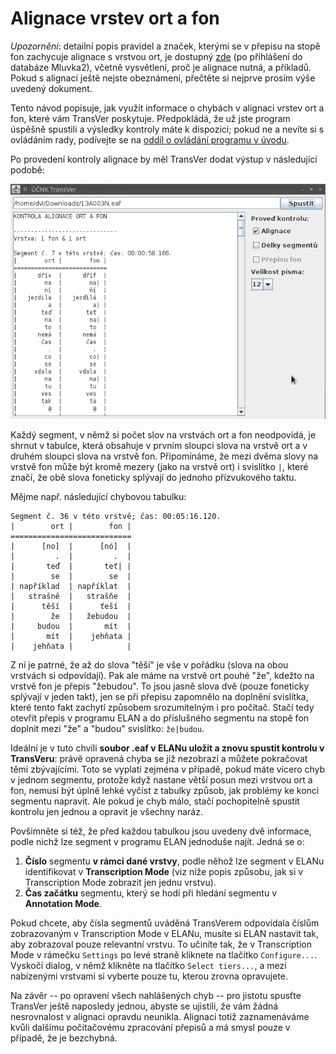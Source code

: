 # Alignace vrstev ort a fon

*Upozornění*: detailní popis pravidel a značek, kterými se v přepisu na stopě
fon zachycuje alignace s vrstvou ort, je dostupný
[zde](https://trnka.korpus.cz/mluvka2/wiki/doku.php?id=alignace) (po přihlášení
do databáze Mluvka2), včetně vysvětlení, proč je alignace nutná, a
příkladů. Pokud s alignací ještě nejste obeznámeni, přečtěte si nejprve prosím
výše uvedený dokument.

Tento návod popisuje, jak využít informace o chybách v alignaci vrstev ort a
fon, které vám TransVer poskytuje. Předpokládá, že už jste program úspěšně
spustili a výsledky kontroly máte k dispozici; pokud ne a nevíte si s ovládáním
rady, podívejte se na [oddíl o ovládání programu v úvodu](./intro.md#ovladani).

Po provedení kontroly alignace by měl TransVer dodat výstup v následující
podobě:

![Alignace -- obrázek](./alignace.png "TransVer -- kontrola alignace")

Každý segment, v němž si počet slov na vrstvách ort a fon neodpovídá, je
shrnut v tabulce, která obsahuje v prvním sloupci slova na vrstvě ort a v
druhém sloupci slova na vrstvě fon. Připomínáme, že mezi dvěma slovy na vrstvě
fon může být kromě mezery (jako na vrstvě ort) i svislítko `|`, které značí, že
obě slova foneticky splývají do jednoho přízvukového taktu.

Mějme např. následující chybovou tabulku:

    Segment č. 36 v této vrstvě; čas: 00:05:16.120.
    |        ort |        fon |
    ===========================
    |      [no]  |      [nó]  |
    |         .  |         .  |
    |       teď  |       teť| |
    |        se  |        se  |
    | například  | napříklat  |
    |   strašně  |   strašňe  |
    |      těší  |      ťeší  |
    |        že  |   žebudou  |
    |     budou  |       mít  |
    |       mít  |    jehňata |
    |    jehňata |            |

Z ní je patrné, že až do slova "těší" je vše v pořádku (slova na obou vrstvách
si odpovídají). Pak ale máme na vrstvě ort pouhé "že", kdežto na vrstvě fon je
přepis "žebudou". To jsou jasně slova dvě (pouze foneticky splývají v jeden
takt), jen se při přepisu zapomnělo na doplnění svislítka, které tento fakt
zachytí způsobem srozumitelným i pro počítač. Stačí tedy otevřít přepis v
programu ELAN a do příslušného segmentu na stopě fon doplnit mezi "že" a
"budou" svislítko: `že|budou`.

Ideální je v tuto chvíli **soubor .eaf v ELANu uložit a znovu spustit kontrolu
v TransVeru**: právě opravená chyba se již nezobrazí a můžete pokračovat těmi
zbývajícími. Toto se vyplatí zejména v případě, pokud máte vícero chyb v jednom
segmentu, protože když nastane větší posun mezi vrstvou ort a fon, nemusí být
úplně lehké vyčíst z tabulky způsob, jak problémy ke konci segmentu
napravit. Ale pokud je chyb málo, stačí pochopitelně spustit kontrolu jen
jednou a opravit je všechny naráz.

Povšimněte si též, že před každou tabulkou jsou uvedeny dvě informace, podle
nichž lze segment v programu ELAN jednoduše najít. Jedná se o:

1. **Číslo** segmentu **v rámci dané vrstvy**, podle něhož lze segment v ELANu
   identifikovat v **Transcription Mode** (viz níže popis způsobu, jak si v
   Transcription Mode zobrazit jen jednu vrstvu).
2. **Čas začátku** segmentu, který se hodí při hledání segmentu v **Annotation
   Mode**.

Pokud chcete, aby čísla segmentů uváděná TransVerem odpovídala číslům
zobrazovaným v Transcription Mode v ELANu, musíte si ELAN nastavit tak, aby
zobrazoval pouze relevantní vrstvu. To učiníte tak, že v Transcription Mode v
rámečku `Settings` po levé straně kliknete na tlačítko `Configure...`. Vyskočí
dialog, v němž klikněte na tlačítko `Select tiers...`, a mezi nabízenými
vrstvami si vyberte pouze tu, kterou zrovna opravujete.

Na závěr -- po opravení všech nahlášených chyb -- pro jistotu spusťte TransVer
ještě naposledy jednou, abyste se ujistili, že vám žádná nesrovnalost v
alignaci opravdu neunikla. Alignaci totiž zaznamenáváme kvůli dalšímu
počítačovému zpracování přepisů a má smysl pouze v případě, že je bezchybná.
